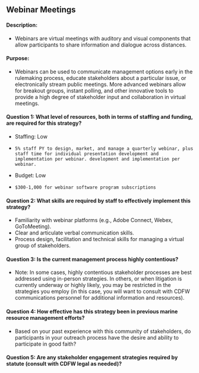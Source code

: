 ## Webinar Meetings
#### Description: 
-   Webinars are virtual meetings with auditory and visual components that allow participants to share information and dialogue across distances. 

#### Purpose:
-   Webinars can be used to communicate management options early in the rulemaking process, educate stakeholders about a particular issue, or electronically stream public meetings. More advanced webinars allow for breakout groups, instant polling, and other innovative tools to provide a high degree of stakeholder input and collaboration in virtual meetings. 

#### Question 1: What level of resources, both in terms of staffing and funding, are required for this strategy?
-	Staffing: Low
  - 	5% staff PY to design, market, and manage a quarterly webinar, plus staff time for individual presentation development and implementation per webinar. development and implementation per webinar. 
-	Budget: Low
  - 	$300-1,000 for webinar software program subscriptions 

#### Question 2: What skills are required by staff to effectively implement this strategy?
-	Familiarity with webinar platforms (e.g., Adobe Connect, Webex, GoToMeeting).
-   Clear and articulate verbal communication skills. 
-   Process design, facilitation and technical skills for managing a virtual group of stakeholders. 


#### Question 3: Is the current management process highly contentious? 
- Note: In some cases, highly contentious stakeholder processes are best addressed using in-person strategies. In others, or when litigation is currently underway or highly likely, you may be restricted in the strategies you employ (in this case, you will want to consult with CDFW communications personnel for additional information and resources). 

#### Question 4: How effective has this strategy been in previous marine resource management efforts? 
- Based on your past experience with this community of stakeholders, do participants in your outreach process have the desire and ability to participate in good faith? 

#### Question 5: Are any stakeholder engagement strategies required by statute (consult with CDFW legal as needed)?